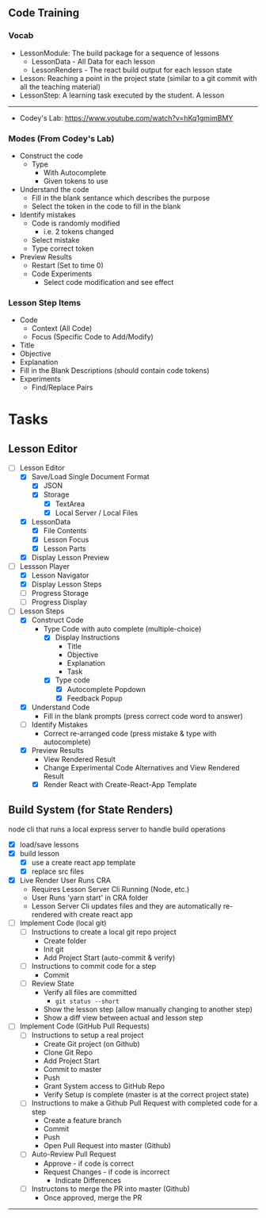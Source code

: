 
## Code Training

### Vocab

- LessonModule: The build package for a sequence of lessons
    - LessonData - All Data for each lesson
    - LessonRenders - The react build output for each lesson state 
- Lesson: Reaching a point in the project state (similar to a git commit with all the teaching material)
- LessonStep: A learning task executed by the student. A lesson

---

- Codey's Lab: https://www.youtube.com/watch?v=hKq1gmimBMY

### Modes (From Codey's Lab)

- Construct the code
    - Type
        - With Autocomplete
        - Given tokens to use
- Understand the code
    - Fill in the blank sentance which describes the purpose
    - Select the token in the code to fill in the blank
- Identify mistakes
    - Code is randomly modified
        - i.e. 2 tokens changed
    - Select mistake
    - Type correct token
- Preview Results
    - Restart (Set to time 0)
    - Code Experiments
        - Select code modification and see effect

### Lesson Step Items

- Code
    - Context (All Code)
    - Focus (Specific Code to Add/Modify)
- Title
- Objective
- Explanation
- Fill in the Blank Descriptions (should contain code tokens)
- Experiments
    - Find/Replace Pairs


# Tasks

## Lesson Editor

- [ ] Lesson Editor
    - [x] Save/Load Single Document Format
        - [x] JSON
        - [x] Storage
            - [x] TextArea
            - [x] Local Server / Local Files
    - [x] LessonData
        - [x] File Contents
        - [x] Lesson Focus
        - [x] Lesson Parts
    - [x] Display Lesson Preview
- [ ] Lessson Player
    - [x] Lesson Navigator
    - [x] Display Lesson Steps
    - [ ] Progress Storage
    - [ ] Progress Display
- [ ] Lesson Steps
    - [x] Construct Code
        - Type Code with auto complete (multiple-choice)
            - [x] Display Instructions
                - Title
                - Objective
                - Explanation
                - Task
            - [x] Type code
                - [x] Autocomplete Popdown
                - [x] Feedback Popup
    - [x] Understand Code
        - Fill in the blank prompts (press correct code word to answer)
    - [ ] Identify Mistakes
        - Correct re-arranged code (press mistake & type with autocomplete)
    - [x] Preview Results
        - View Rendered Result
        - Change Experimental Code Alternatives and View Rendered Result
        - [x] Render React with Create-React-App Template

## Build System (for State Renders)

node cli that runs a local express server to handle build operations

- [x] load/save lessons
- [x] build lesson
    - [x] use a create react app template
    - [x] replace src files

- [x] Live Render User Runs CRA
    - Requires Lesson Server Cli Running (Node, etc.)
    - User Runs 'yarn start' in CRA folder
    - Lesson Server Cli updates files and they are automatically re-rendered with create react app
- [ ] Implement Code (local git)
    - [ ] Instructions to create a local git repo project
        - Create folder
        - Init git
        - Add Project Start (auto-commit & verify)
    - [ ] Instructions to commit code for a step
        - Commit
    - [ ] Review State
        - Verify all files are committed
            - `git status --short`
        - Show the lesson step (allow manually changing to another step)
        - Show a diff view between actual and lesson step
- [ ] Implement Code (GitHub Pull Requests)
    - [ ] Instructions to setup a real project
        - Create Git project (on Github)
        - Clone Git Repo
        - Add Project Start
        - Commit to master
        - Push
        - Grant System access to GitHub Repo
        - Verify Setup is complete (master is at the correct project state)
    - [ ] Instructions to make a Github Pull Request with completed code for a step
        - Create a feature branch
        - Commit
        - Push
        - Open Pull Request into master (Github)
    - [ ] Auto-Review Pull Request
        - Approve - if code is correct
        - Request Changes - if code is incorrect
            - Indicate Differences
    - [ ] Instructons to merge the PR into master (Github)
        - Once approved, merge the PR

---
